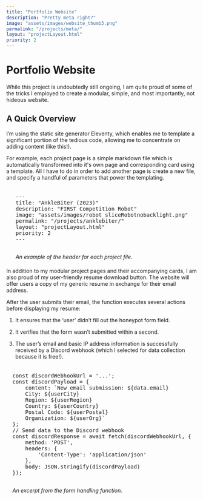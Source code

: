 ```yaml
---
title: "Portfolio Website"
description: "Pretty meta right?"
image: "assets/images/website_thumb3.png"
permalink: "/projects/meta/"
layout: "projectLayout.html"
priority: 2
---
```


# Portfolio Website

While this project is undoubtedly still ongoing, I am quite proud of some of the tricks I employed to create a modular, simple, and most importantly, not hideous website. 

## A Quick Overview

I’m using the static site generator Eleventy, which enables me to template a significant portion of the tedious code, allowing me to concentrate on adding content (like this!). 

For example, each project page is a simple markdown file which is automatically transformed into it's own page and corresponding card using a template. All I have to do in order to add another page is create a new file, and specify a handful of parameters that power the templating. 


<div style="display: flex; justify-content: center; margin: 20px 0;">
    <div style="text-align: left;">
        <pre>
---
title: "AnkleBiter (2023)"
description: "FIRST Competition Robot"
image: "assets/images/robot_sliceRobotnobacklight.png"
permalink: "/projects/anklebiter/"
layout: "projectLayout.html"
priority: 2
---
        </pre>
        <em>An example of the header for each project file.</em>
    </div>
</div>

In addition to my modular project pages and their accompanying cards, I am also proud of my user-friendly resume download button. The website will offer users a copy of my generic resume in exchange for their email address.

After the user submits their email, the function executes several actions before displaying my resume:

1. It ensures that the ‘user’ didn’t fill out the honeypot form field.

2. It verifies that the form wasn’t submitted within a second.

3. The user’s email and basic IP address information is successfully received by a Discord webhook (which I selected for data collection because it is free!). 

<div style="display: flex; justify-content: center; margin: 20px 0;">
    <div style="text-align: left;">
        <pre>
const discordWebhookUrl = '...';
const discordPayload = {
    content: `New email submission: ${data.email}
    City: ${userCity}
    Region: ${userRegion}
    Country: ${userCountry}
    Postal Code: ${userPostal}
    Organization: ${userOrg}`
};
// Send data to the Discord webhook
const discordResponse = await fetch(discordWebhookUrl, {
    method: 'POST',
    headers: {
        'Content-Type': 'application/json'
    },
    body: JSON.stringify(discordPayload)
});
        </pre>
        <em>An excerpt from the form handling function.</em>
    </div>
</div>
